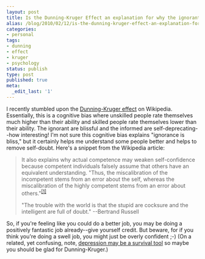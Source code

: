 ```yaml
---
layout: post
title: Is the Dunning-Kruger Effect an explanation for why the ignorant are blissful?
alias: /blog/2010/02/12/is-the-dunning-kruger-effect-an-explanation-for-why-the-ignorant-are-blissful/
categories:
- personal
tags:
- dunning
- effect
- kruger
- psychology
status: publish
type: post
published: true
meta:
  _edit_last: '1'
---
```

I recently stumbled upon the <a title="Wikipedia: Dunning-Kruger Effect" href="http://en.wikipedia.org/wiki/Dunning%E2%80%93Kruger_effect" target="_blank">Dunning-Kruger effect</a> on Wikipedia. Essentially, this is a cognitive bias where unskilled people rate themselves much higher than their ability and skilled people rate themselves lower than their ability. The ignorant are blissful and the informed are self-deprecating--how interesting! I'm not sure this cognitive bias explains "ignorance is bliss," but it certainly helps me understand some people better and helps to remove self-doubt. Here's a snippet from the Wikipedia article:
<blockquote>It also explains why actual competence may weaken self-confidence because competent individuals falsely assume that others have an equivalent understanding. "Thus, the miscalibration of the incompetent stems from an error about the self, whereas the miscalibration of the highly competent stems from an error about others."<sup id="cite_ref-Kruger_0-1"><a href="http://en.wikipedia.org/wiki/Dunning%E2%80%93Kruger_effect#cite_note-Kruger-0">[1]</a></sup>

"The trouble with the world is that the stupid are cocksure and the intelligent are full of doubt." --Bertrand Russell</blockquote>
So, if you're feeling like you could do a better job, you may be doing a positively fantastic job already--give yourself credit. But beware, for if you think you're doing a swell job, you might just be overly confident ;-) (On a related, yet confusing, note, <a title="LA Times: The mind, as it evolves" href="http://articles.latimes.com/2007/feb/12/health/he-evpsych12" target="_blank">depression may be a survival tool</a> so maybe you should be glad for Dunning-Kruger.)
